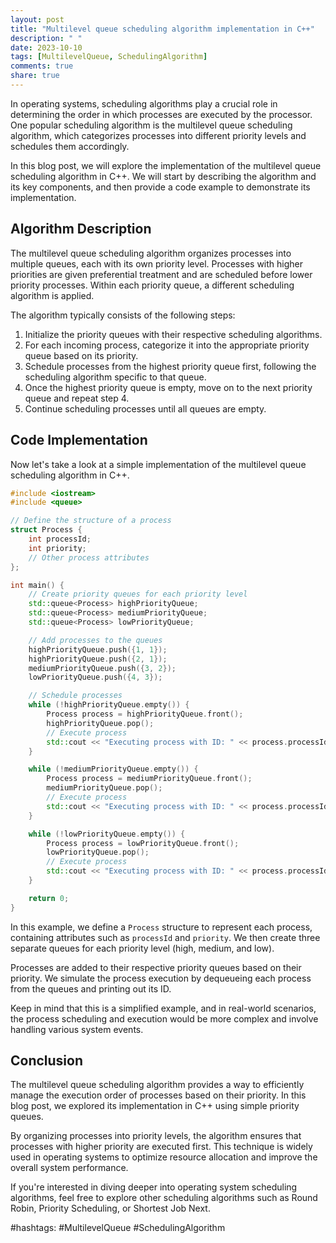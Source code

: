 ```yaml
---
layout: post
title: "Multilevel queue scheduling algorithm implementation in C++"
description: " "
date: 2023-10-10
tags: [MultilevelQueue, SchedulingAlgorithm]
comments: true
share: true
---
```


In operating systems, scheduling algorithms play a crucial role in determining the order in which processes are executed by the processor. One popular scheduling algorithm is the multilevel queue scheduling algorithm, which categorizes processes into different priority levels and schedules them accordingly.

In this blog post, we will explore the implementation of the multilevel queue scheduling algorithm in C++. We will start by describing the algorithm and its key components, and then provide a code example to demonstrate its implementation.

## Algorithm Description
The multilevel queue scheduling algorithm organizes processes into multiple queues, each with its own priority level. Processes with higher priorities are given preferential treatment and are scheduled before lower priority processes. Within each priority queue, a different scheduling algorithm is applied.

The algorithm typically consists of the following steps:

1. Initialize the priority queues with their respective scheduling algorithms.
2. For each incoming process, categorize it into the appropriate priority queue based on its priority.
3. Schedule processes from the highest priority queue first, following the scheduling algorithm specific to that queue.
4. Once the highest priority queue is empty, move on to the next priority queue and repeat step 4.
5. Continue scheduling processes until all queues are empty.

## Code Implementation
Now let's take a look at a simple implementation of the multilevel queue scheduling algorithm in C++.

```cpp
#include <iostream>
#include <queue>

// Define the structure of a process
struct Process {
    int processId;
    int priority;
    // Other process attributes
};

int main() {
    // Create priority queues for each priority level
    std::queue<Process> highPriorityQueue;
    std::queue<Process> mediumPriorityQueue;
    std::queue<Process> lowPriorityQueue;

    // Add processes to the queues
    highPriorityQueue.push({1, 1});
    highPriorityQueue.push({2, 1});
    mediumPriorityQueue.push({3, 2});
    lowPriorityQueue.push({4, 3});

    // Schedule processes
    while (!highPriorityQueue.empty()) {
        Process process = highPriorityQueue.front();
        highPriorityQueue.pop();
        // Execute process
        std::cout << "Executing process with ID: " << process.processId << '\n';
    }

    while (!mediumPriorityQueue.empty()) {
        Process process = mediumPriorityQueue.front();
        mediumPriorityQueue.pop();
        // Execute process
        std::cout << "Executing process with ID: " << process.processId << '\n';
    }

    while (!lowPriorityQueue.empty()) {
        Process process = lowPriorityQueue.front();
        lowPriorityQueue.pop();
        // Execute process
        std::cout << "Executing process with ID: " << process.processId << '\n';
    }

    return 0;
}
```

In this example, we define a `Process` structure to represent each process, containing attributes such as `processId` and `priority`. We then create three separate queues for each priority level (high, medium, and low).

Processes are added to their respective priority queues based on their priority. We simulate the process execution by dequeueing each process from the queues and printing out its ID.

Keep in mind that this is a simplified example, and in real-world scenarios, the process scheduling and execution would be more complex and involve handling various system events.

## Conclusion
The multilevel queue scheduling algorithm provides a way to efficiently manage the execution order of processes based on their priority. In this blog post, we explored its implementation in C++ using simple priority queues.

By organizing processes into priority levels, the algorithm ensures that processes with higher priority are executed first. This technique is widely used in operating systems to optimize resource allocation and improve the overall system performance.

If you're interested in diving deeper into operating system scheduling algorithms, feel free to explore other scheduling algorithms such as Round Robin, Priority Scheduling, or Shortest Job Next.

#hashtags: #MultilevelQueue #SchedulingAlgorithm